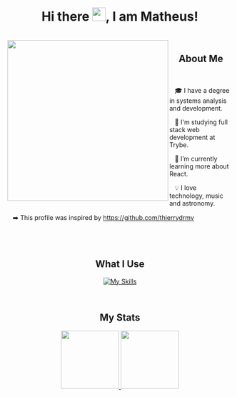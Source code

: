 <h1 align="center">Hi there <img src="https://raw.githubusercontent.com/MartinHeinz/MartinHeinz/master/wave.gif" width="30px" height="30px">, I am Matheus!</h1>
<br>

<img align = "left" height = "360px"  src = "https://media4.giphy.com/media/v1.Y2lkPTc5MGI3NjExMTc3ODFkNjBhODQxNjRlNjZmZjMxYWY2OThkNTEzZjkwMzY4YjQyZSZjdD1z/l4pSWhzb9ZXy7gQhy/giphy.gif">
  <div align = "left">
  <h2 align = "center">About Me</h2>
    <br>

  &nbsp;&nbsp;&nbsp;🎓 I have a degree in systems analysis and development.
    
   &nbsp;&nbsp;&nbsp;💚 I'm studying full stack web development at Trybe.

   &nbsp;&nbsp;&nbsp;📝 I’m currently learning more about React.
    
   &nbsp;&nbsp;&nbsp;💡 I love technology, music and astronomy.
   
   &nbsp;&nbsp;&nbsp;➡️ This profile was inspired by https://github.com/thierrydrmv
</div>
<br>
<br>
<h2 align="center">What I Use</h2>
<div align="center">

  [![My Skills](https://skillicons.dev/icons?i=html,css,js,react,nodejs,py,selenium,jest,mysql,mongodb,git,vscode,linux,docker,heroku)](https://skillicons.dev)
    <br>
</div> 
<br>
<h2 align="center">My Stats</h2>
<div align="center">
  <a href="https://github.com/matfbs">
  <img height="130px" src="https://github-readme-stats.vercel.app/api?username=matfbs&show_icons=true&theme=dark&count_private=true&show_icons=true">
  <img height="130px" src="https://github-readme-stats.vercel.app/api/top-langs/?username=matfbs&layout=compact&theme=dark&count_private=true&show_icons=true">
</div>
